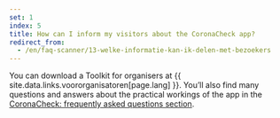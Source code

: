 ```yaml
---
set: 1
index: 5
title: How can I inform my visitors about the CoronaCheck app?
redirect_from: 
  - /en/faq-scanner/13-welke-informatie-kan-ik-delen-met-bezoekers
---
```

You can download a Toolkit for organisers at {{ site.data.links.voororganisatoren[page.lang] }}. You’ll also find many questions and answers about the practical workings of the app in the [CoronaCheck: frequently asked questions section](/en/faq).
